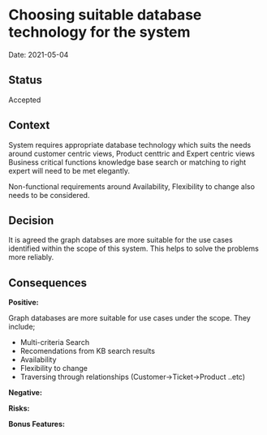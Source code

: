 # Choosing suitable database technology for the system

Date: 2021-05-04

## Status

Accepted

## Context
System requires appropriate database technology which suits the needs around customer centric views, Product centtric and Expert centric views
Business critical functions knowledge base search or matching to right expert will need to be met elegantly.

Non-functional requirements around Availability, Flexibility to change also needs to be considered.


## Decision
It is agreed the graph databses are more suitable for the use cases identified within the scope of this system. This helps to solve the problems more reliably.




## Consequences

**Positive:**

Graph databases are more suitable for use cases under the scope. They include;

* Multi-criteria Search
* Recomendations from KB search results
* Availability
* Flexibility to change
* Traversing through relationships (Customer->Ticket->Product ..etc)


**Negative:**



**Risks:**



**Bonus Features:**

